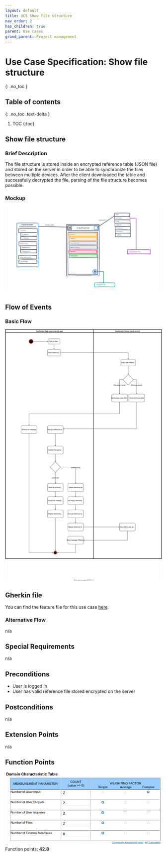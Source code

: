 ```yaml
---
layout: default
title: UCS Show file structure
nav_order: 2
has_children: true
parent: Use cases
grand_parent: Project management
---
```


# Use Case Specification: Show file structure
{: .no_toc }

## Table of contents
{: .no_toc .text-delta }

1. TOC
{:toc}

## Show file structure
### Brief Description
The file structure is stored inside an encrypted reference table (JSON file) and stored on the server in order to be able to synchronize the files between multiple devices.
After the client downloaded the table and successfully decrypted the file, parsing of the file structure becomes possible.

### Mockup
![Mockup for file structure](../../../img/use_cases/mockups/show_file_structure.png)

## Flow of Events
### Basic Flow
![Activity Diagram for use case show file structure](../../../img/use_cases/activity_diagrams/ad_show_file_structure.svg)

## Gherkin file
You can find the feature file for this use case [here](https://github.com/Vaultionizer/vault-android-app/blob/master/app/src/test/java/com/vaultionizer/vaultapp/features/FileViewerUC.feature).

### Alternative Flow
n/a

## Special Requirements
n/a

## Preconditions
* User is logged in
* User has valid reference file stored encrypted on the server

## Postconditions
n/a

## Extension Points
n/a

## Function Points
![Function Points calculation table for Create Space - made with Tiny Tools](../../../img/use_cases/function_points/uc6_view_file_structure.png)
Function points: **42.8**
